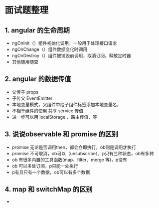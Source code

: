 # 面试题整理

## 1. angular 的生命周期

* ngOnInit（）组件初始化调用，一般用于处理接口请求
* ngOnChange（）组件数据变化时调用
* ngOnDestroy（）组件被销毁前调用，取消订阅，释放定时器
* 其他随用随查

## 2. angular 的数据传值

* 父传子 props
* 子传父 EventEmitter
* 本地变量模式，父组件中给子组件标签添加本地变量名，
* 不相干组件的使用 共享 service 传值
* 进一步可以用 localStorage 、路由传值、等

## 3. 说说observable 和 promise 的区别

* promise 无论是否调用then，都会立即执行，ob则是调用才执行
* promise 不可取消，ob可以（unsubscribe），p只有三种状态，ob有多种
* ob 有很多内置的工具函数(map、filter、merge 等)，p没有
* ob 可以多处订阅，p只能一处执行
* p有且只有一个数据，ob可以有多个数据

## 4. map 和 switchMap 的区别

* 